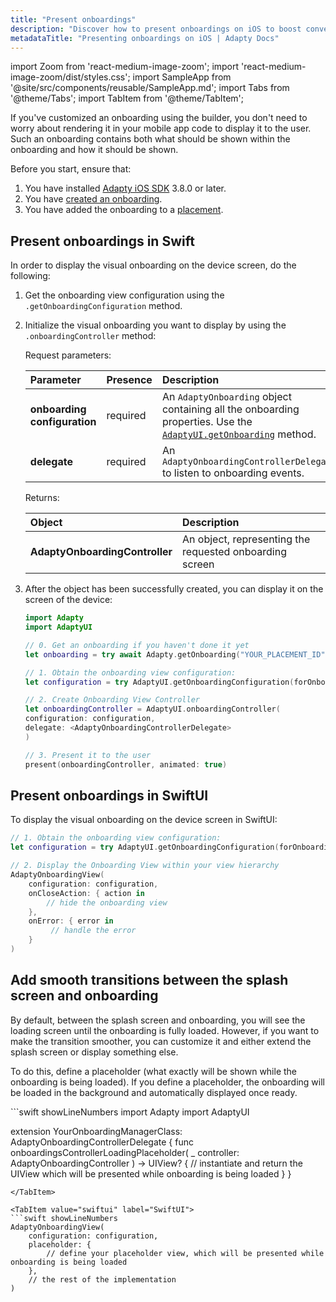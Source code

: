 ```yaml
---
title: "Present onboardings"
description: "Discover how to present onboardings on iOS to boost conversions and revenue."
metadataTitle: "Presenting onboardings on iOS | Adapty Docs"
---
```


import Zoom from 'react-medium-image-zoom';
import 'react-medium-image-zoom/dist/styles.css';
import SampleApp from '@site/src/components/reusable/SampleApp.md';
import Tabs from '@theme/Tabs';
import TabItem from '@theme/TabItem';

If you've customized an onboarding using the builder, you don't need to worry about rendering it in your mobile app code to display it to the user. Such an onboarding contains both what should be shown within the onboarding and how it should be shown.

Before you start, ensure that:

1. You have installed [Adapty iOS SDK](installation-of-adapty-sdks.md) 3.8.0 or later.
2. You have [created an onboarding](create-onboarding.md).
3. You have added the onboarding to a [placement](placements.md).

## Present onboardings in Swift

In order to display the visual onboarding on the device screen, do the following:

1. Get the onboarding view configuration using the `.getOnboardingConfiguration` method.
2. Initialize the visual onboarding you want to display by using the  `.onboardingController` method:

   Request parameters:

   | Parameter                    | Presence | Description                                                                                                                        |
   |:-----------------------------|:---------|:-----------------------------------------------------------------------------------------------------------------------------------|
   | **onboarding configuration** | required | An `AdaptyOnboarding` object containing all the onboarding properties. Use the [`AdaptyUI.getOnboarding`](get-onboardings) method. |
   | **delegate**                 | required | An `AdaptyOnboardingControllerDelegate` to listen to onboarding events.                                                            |

   Returns:

   | Object                         | Description                                             |
   |:-------------------------------|:--------------------------------------------------------|
   | **AdaptyOnboardingController** | An object, representing the requested onboarding screen |

3. After the object has been successfully created, you can display it on the screen of the device:

   ```swift showLineNumbers title="Swift"
   import Adapty
   import AdaptyUI
   
   // 0. Get an onboarding if you haven't done it yet     
   let onboarding = try await Adapty.getOnboarding("YOUR_PLACEMENT_ID")
   
   // 1. Obtain the onboarding view configuration:
   let configuration = try AdaptyUI.getOnboardingConfiguration(forOnboarding: onboarding)

   // 2. Create Onboarding View Controller
   let onboardingController = AdaptyUI.onboardingController(
   configuration: configuration,
   delegate: <AdaptyOnboardingControllerDelegate>
   ) 

   // 3. Present it to the user
   present(onboardingController, animated: true)
   ```

## Present onboardings in SwiftUI

To display the visual onboarding on the device screen in SwiftUI:

```swift showLineNumbers title="SwiftUI"
// 1. Obtain the onboarding view configuration:
let configuration = try AdaptyUI.getOnboardingConfiguration(forOnboarding: onboarding)

// 2. Display the Onboarding View within your view hierarchy
AdaptyOnboardingView(
    configuration: configuration,
    onCloseAction: { action in
        // hide the onboarding view
    },
    onError: { error in
         // handle the error
    }
)
```

## Add smooth transitions between the splash screen and onboarding

By default, between the splash screen and onboarding, you will see the loading screen until the onboarding is fully loaded. However, if you want to make the transition smoother, you can customize it and either extend the splash screen or display something else.

To do this, define a placeholder (what exactly will be shown while the onboarding is being loaded). If you define a placeholder, the onboarding will be loaded in the background and automatically displayed once ready.

<Tabs>
<TabItem value="swift" label="UIKit">
```swift showLineNumbers
import Adapty
import AdaptyUI

extension YourOnboardingManagerClass: AdaptyOnboardingControllerDelegate {
   func onboardingsControllerLoadingPlaceholder(
      _ controller: AdaptyOnboardingController
      ) -> UIView? {
         // instantiate and return the UIView which will be presented while onboarding is being loaded
   }
}
```
</TabItem>

<TabItem value="swiftui" label="SwiftUI">
```swift showLineNumbers
AdaptyOnboardingView(
    configuration: configuration,
    placeholder: { 
        // define your placeholder view, which will be presented while onboarding is being loaded
    },
    // the rest of the implementation
)
```
</TabItem>

</Tabs>